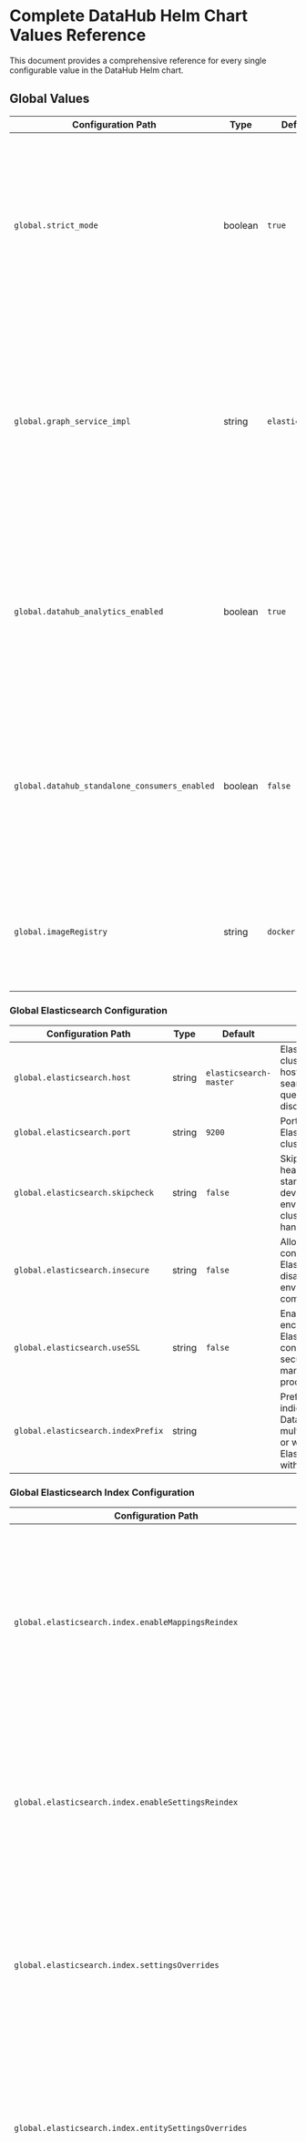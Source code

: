 # Complete DataHub Helm Chart Values Reference

This document provides a comprehensive reference for every single configurable value in the DataHub Helm chart.

## Global Values

<table>
<thead>
<tr>
<th>Configuration Path</th>
<th>Type</th>
<th>Default</th>
<th>Description</th>
</tr>
</thead>
<tbody>
<tr>
<td><code>global.strict_mode</code></td>
<td>boolean</td>
<td><code>true</code></td>
<td>Enable strict validation mode for Helm chart configurations. Validates that all required features and dependencies are properly configured. Recommended to keep enabled for production deployments.</td>
</tr>
<tr>
<td><code>global.graph_service_impl</code></td>
<td>string</td>
<td><code>elasticsearch</code></td>
<td>Graph service implementation backend. Choose between <code>elasticsearch</code> (recommended for simplified deployments) or <code>neo4j</code> (for advanced graph queries). Controls how DataHub stores and queries relationship data.</td>
</tr>
<tr>
<td><code>global.datahub_analytics_enabled</code></td>
<td>boolean</td>
<td><code>true</code></td>
<td>Enable DataHub usage analytics collection. Tracks platform usage patterns, feature adoption, and performance metrics to improve the DataHub experience.</td>
</tr>
<tr>
<td><code>global.datahub_standalone_consumers_enabled</code></td>
<td>boolean</td>
<td><code>false</code></td>
<td>Enable standalone Kafka consumers for metadata processing. When enabled, consumers run as separate services rather than embedded within other DataHub components.</td>
</tr>
<tr>
<td><code>global.imageRegistry</code></td>
<td>string</td>
<td><code>docker.io</code></td>
<td>Default Docker registry for DataHub container images. Can be overridden for air-gapped environments or private registries.</td>
</tr>
</tbody>
</table>

### Global Elasticsearch Configuration

<table>
<thead>
<tr>
<th>Configuration Path</th>
<th>Type</th>
<th>Default</th>
<th>Description</th>
</tr>
</thead>
<tbody>
<tr>
<td><code>global.elasticsearch.host</code></td>
<td>string</td>
<td><code>elasticsearch-master</code></td>
<td>Elasticsearch/OpenSearch cluster endpoint hostname. Used for search indexing, graph queries, and metadata discovery.</td>
</tr>
<tr>
<td><code>global.elasticsearch.port</code></td>
<td>string</td>
<td><code>9200</code></td>
<td>Port number for Elasticsearch/OpenSearch cluster connection.</td>
</tr>
<tr>
<td><code>global.elasticsearch.skipcheck</code></td>
<td>string</td>
<td><code>false</code></td>
<td>Skip Elasticsearch cluster health checks during startup. Useful for development environments or when cluster health checks are handled externally.</td>
</tr>
<tr>
<td><code>global.elasticsearch.insecure</code></td>
<td>string</td>
<td><code>false</code></td>
<td>Allow insecure (non-SSL) connections to Elasticsearch. Should be disabled in production environments for security compliance.</td>
</tr>
<tr>
<td><code>global.elasticsearch.useSSL</code></td>
<td>string</td>
<td><code>false</code></td>
<td>Enable SSL/TLS encryption for Elasticsearch connections. Required for secure connections to managed services and production deployments.</td>
</tr>
<tr>
<td><code>global.elasticsearch.indexPrefix</code></td>
<td>string</td>
<td><code></code></td>
<td>Prefix for all Elasticsearch indices created by DataHub. Useful for multi-tenant deployments or when sharing Elasticsearch clusters with other applications.</td>
</tr>
</tbody>
</table>

### Global Elasticsearch Index Configuration

<table>
<thead>
<tr>
<th>Configuration Path</th>
<th>Type</th>
<th>Default</th>
<th>Description</th>
</tr>
</thead>
<tbody>
<tr>
<td><code>global.elasticsearch.index.enableMappingsReindex</code></td>
<td>boolean</td>
<td><code>true</code></td>
<td>Enable automatic reindexing when Elasticsearch field mappings change. Ensures search functionality remains consistent when metadata schema evolves.</td>
</tr>
<tr>
<td><code>global.elasticsearch.index.enableSettingsReindex</code></td>
<td>boolean</td>
<td><code>true</code></td>
<td>Enable automatic reindexing when Elasticsearch index settings are updated. Maintains optimal search performance when index configurations are modified.</td>
</tr>
<tr>
<td><code>global.elasticsearch.index.settingsOverrides</code></td>
<td>string/object</td>
<td><code></code></td>
<td>Custom Elasticsearch index settings to override defaults. Allows fine-tuning of index configurations for specific performance or functionality requirements.</td>
</tr>
<tr>
<td><code>global.elasticsearch.index.entitySettingsOverrides</code></td>
<td>string/object</td>
<td><code></code></td>
<td>Entity-specific Elasticsearch index settings. Enables different index configurations for different types of metadata entities (datasets, users, etc.).</td>
</tr>
<tr>
<td><code>global.elasticsearch.index.refreshIntervalSeconds</code></td>
<td>integer</td>
<td><code>1</code></td>
<td>Time interval (in seconds) between Elasticsearch index refreshes. Controls how quickly new metadata becomes searchable after ingestion. Lower values improve real-time search but increase cluster load.</td>
</tr>
<tr>
<td><code>global.elasticsearch.index.upgrade.cloneIndices</code></td>
<td>boolean</td>
<td><code>true</code></td>
<td>Clone existing indices during DataHub upgrades. Preserves existing metadata and search functionality during version upgrades and schema migrations.</td>
</tr>
<tr>
<td><code>global.elasticsearch.index.upgrade.allowDocCountMismatch</code></td>
<td>boolean</td>
<td><code>false</code></td>
<td>Allow document count differences during index upgrades. Useful for development environments but may indicate data loss in production.</td>
</tr>
<tr>
<td><code>global.elasticsearch.index.upgrade.reindexOptimizationEnabled</code></td>
<td>boolean</td>
<td><code>true</code></td>
<td>Enable optimized reindexing during upgrades. Improves upgrade performance by using efficient bulk operations and parallel processing.</td>
</tr>
</tbody>
</table>

### Global Elasticsearch Search Configuration

<table>
<thead>
<tr>
<th>Configuration Path</th>
<th>Type</th>
<th>Default</th>
<th>Description</th>
</tr>
</thead>
<tbody>
<tr>
<td><code>global.elasticsearch.search.maxTermBucketSize</code></td>
<td>integer</td>
<td><code>20</code></td>
<td>Maximum number of terms returned in search aggregations. Controls the breadth of search suggestions and autocomplete results.</td>
</tr>
<tr>
<td><code>global.elasticsearch.search.exactMatch.exclusive</code></td>
<td>boolean</td>
<td><code>false</code></td>
<td>Enable exclusive exact matching in search queries. When enabled, only exact matches are returned, excluding partial or fuzzy matches.</td>
</tr>
<tr>
<td><code>global.elasticsearch.search.exactMatch.withPrefix</code></td>
<td>boolean</td>
<td><code>true</code></td>
<td>Include prefix matching in exact search results. Allows finding entities that start with the search term while maintaining exact match relevance.</td>
</tr>
<tr>
<td><code>global.elasticsearch.search.exactMatch.exactFactor</code></td>
<td>float</td>
<td><code>2.0</code></td>
<td>Boost factor for exact matches in search relevance scoring. Higher values prioritize exact matches over partial or fuzzy matches.</td>
</tr>
<tr>
<td><code>global.elasticsearch.search.exactMatch.prefixFactor</code></td>
<td>float</td>
<td><code>1.6</code></td>
<td>Boost factor for prefix matches in search relevance scoring. Controls how much prefix matches are prioritized in search results.</td>
</tr>
<tr>
<td><code>global.elasticsearch.search.exactMatch.caseSensitivityFactor</code></td>
<td>float</td>
<td><code>0.7</code></td>
<td>Penalty factor for case-insensitive matches. Reduces relevance score for matches that don't preserve the original case.</td>
</tr>
<tr>
<td><code>global.elasticsearch.search.exactMatch.enableStructured</code></td>
<td>boolean</td>
<td><code>true</code></td>
<td>Enable structured exact matching for complex queries. Supports field-specific searches and advanced query syntax.</td>
</tr>
<tr>
<td><code>global.elasticsearch.search.graph.timeoutSeconds</code></td>
<td>integer</td>
<td><code>50</code></td>
<td>Timeout (in seconds) for graph-based search queries. Controls how long DataHub waits for complex relationship queries before timing out.</td>
</tr>
<tr>
<td><code>global.elasticsearch.search.graph.batchSize</code></td>
<td>integer</td>
<td><code>1000</code></td>
<td>Number of entities processed per batch in graph search operations. Balances memory usage with search performance for large datasets.</td>
</tr>
<tr>
<td><code>global.elasticsearch.search.graph.maxResult</code></td>
<td>integer</td>
<td><code>10000</code></td>
<td>Maximum number of results returned by graph search queries. Prevents memory issues with very large result sets.</td>
</tr>
<tr>
<td><code>global.elasticsearch.search.custom</code></td>
<td>object</td>
<td><code>{}</code></td>
<td>Custom search configurations. Allows fine-tuning of search behavior for specific use cases or data types.</td>
</tr>
</tbody>
</table>

### Global Kafka Configuration

<table>
<thead>
<tr>
<th>Configuration Path</th>
<th>Type</th>
<th>Default</th>
<th>Description</th>
</tr>
</thead>
<tbody>
<tr>
<td><code>global.kafka.bootstrap.server</code></td>
<td>string</td>
<td><code>prerequisites-kafka:9092</code></td>
<td>Kafka broker address. Used for metadata change event streaming, real-time notifications, and inter-service communication in DataHub's event-driven architecture.</td>
</tr>
<tr>
<td><code>global.kafka.zookeeper.server</code></td>
<td>string</td>
<td><code>prerequisites-zookeeper:2181</code></td>
<td>Zookeeper server address for Kafka cluster coordination.</td>
</tr>
<tr>
<td><code>global.kafka.topics.metadata_change_event_name</code></td>
<td>string</td>
<td><code>MetadataChangeEvent_v4</code></td>
<td>Kafka topic name for metadata change events.</td>
</tr>
<tr>
<td><code>global.kafka.topics.failed_metadata_change_event_name</code></td>
<td>string</td>
<td><code>FailedMetadataChangeEvent_v4</code></td>
<td>Kafka topic name for failed metadata change events.</td>
</tr>
<tr>
<td><code>global.kafka.topics.metadata_audit_event_name</code></td>
<td>string</td>
<td><code>MetadataAuditEvent_v4</code></td>
<td>Kafka topic name for metadata audit events.</td>
</tr>
<tr>
<td><code>global.kafka.topics.datahub_usage_event_name</code></td>
<td>string</td>
<td><code>DataHubUsageEvent_v1</code></td>
<td>Kafka topic name for usage events.</td>
</tr>
<tr>
<td><code>global.kafka.topics.metadata_change_proposal_topic_name</code></td>
<td>string</td>
<td><code>MetadataChangeProposal_v1</code></td>
<td>Kafka topic name for metadata change proposals.</td>
</tr>
<tr>
<td><code>global.kafka.topics.failed_metadata_change_proposal_topic_name</code></td>
<td>string</td>
<td><code>FailedMetadataChangeProposal_v1</code></td>
<td>Kafka topic name for failed metadata change proposals.</td>
</tr>
<tr>
<td><code>global.kafka.topics.metadata_change_log_versioned_topic_name</code></td>
<td>string</td>
<td><code>MetadataChangeLog_Versioned_v1</code></td>
<td>Kafka topic name for versioned metadata change logs.</td>
</tr>
<tr>
<td><code>global.kafka.topics.metadata_change_log_timeseries_topic_name</code></td>
<td>string</td>
<td><code>MetadataChangeLog_Timeseries_v1</code></td>
<td>Kafka topic name for timeseries metadata change logs.</td>
</tr>
<tr>
<td><code>global.kafka.topics.platform_event_topic_name</code></td>
<td>string</td>
<td><code>PlatformEvent_v1</code></td>
<td>Kafka topic name for platform events.</td>
</tr>
<tr>
<td><code>global.kafka.topics.datahub_upgrade_history_topic_name</code></td>
<td>string</td>
<td><code>DataHubUpgradeHistory_v1</code></td>
<td>Kafka topic name for upgrade history events.</td>
</tr>
<tr>
<td><code>global.kafka.consumer_groups.datahub_upgrade_history_kafka_consumer_group_id</code></td>
<td>object</td>
<td><code>{}</code></td>
<td>Consumer group configuration for upgrade history events.</td>
</tr>
<tr>
<td><code>global.kafka.consumer_groups.datahub_actions_doc_propagation_consumer_group_id</code></td>
<td>string</td>
<td><code>datahub_doc_propagation_action</code></td>
<td>Consumer group ID for document propagation actions.</td>
</tr>
<tr>
<td><code>global.kafka.consumer_groups.datahub_actions_ingestion_executor_consumer_group_id</code></td>
<td>string</td>
<td><code>ingestion_executor</code></td>
<td>Consumer group ID for ingestion executor actions.</td>
</tr>
<tr>
<td><code>global.kafka.consumer_groups.datahub_actions_slack_consumer_group_id</code></td>
<td>string</td>
<td><code>datahub_slack_action</code></td>
<td>Consumer group ID for Slack actions.</td>
</tr>
<tr>
<td><code>global.kafka.consumer_groups.datahub_actions_teams_consumer_group_id</code></td>
<td>string</td>
<td><code>datahub_teams_action</code></td>
<td>Consumer group ID for Teams actions.</td>
</tr>
<tr>
<td><code>global.kafka.consumer_groups.datahub_usage_event_kafka_consumer_group_id</code></td>
<td>string</td>
<td><code>datahub-usage-event-consumer-job-client</code></td>
<td>Consumer group ID for usage events.</td>
</tr>
<tr>
<td><code>global.kafka.consumer_groups.metadata_change_log_kafka_consumer_group_id</code></td>
<td>string</td>
<td><code>generic-mae-consumer-job-client</code></td>
<td>Consumer group ID for metadata change logs.</td>
</tr>
<tr>
<td><code>global.kafka.consumer_groups.platform_event_kafka_consumer_group_id</code></td>
<td>string</td>
<td><code>generic-platform-event-job-client</code></td>
<td>Consumer group ID for platform events.</td>
</tr>
<tr>
<td><code>global.kafka.consumer_groups.metadata_change_event_kafka_consumer_group_id</code></td>
<td>string</td>
<td><code>mce-consumer-job-client</code></td>
<td>Consumer group ID for metadata change events.</td>
</tr>
<tr>
<td><code>global.kafka.consumer_groups.metadata_change_proposal_kafka_consumer_group_id</code></td>
<td>string</td>
<td><code>generic-mce-consumer-job-client</code></td>
<td>Consumer group ID for metadata change proposals.</td>
</tr>
<tr>
<td><code>global.kafka.maxMessageBytes</code></td>
<td>string</td>
<td><code>5242880</code></td>
<td>Maximum message size (5MB) for Kafka topics. Controls the size limit for metadata change events.</td>
</tr>
<tr>
<td><code>global.kafka.producer.compressionType</code></td>
<td>string</td>
<td><code>none</code></td>
<td>Compression algorithm for Kafka producers. Reduces network bandwidth and storage requirements for metadata events.</td>
</tr>
<tr>
<td><code>global.kafka.producer.maxRequestSize</code></td>
<td>string</td>
<td><code>5242880</code></td>
<td>Maximum request size (5MB) for Kafka producers. Controls the size limit for bulk metadata operations.</td>
</tr>
<tr>
<td><code>global.kafka.consumer.maxPartitionFetchBytes</code></td>
<td>string</td>
<td><code>5242880</code></td>
<td>Maximum bytes fetched per partition for Kafka consumers. Controls memory usage and processing efficiency.</td>
</tr>
<tr>
<td><code>global.kafka.consumer.stopContainerOnDeserializationError</code></td>
<td>boolean</td>
<td><code>true</code></td>
<td>Stop container when Kafka message deserialization fails. Prevents data corruption from malformed messages.</td>
</tr>
<tr>
<td><code>global.kafka.schemaregistry.type</code></td>
<td>string</td>
<td><code>INTERNAL</code></td>
<td>Type of schema registry (INTERNAL, KAFKA, AWS_GLUE). Controls how DataHub manages schema versions and compatibility for metadata events.</td>
</tr>
<tr>
<td><code>global.kafka.schemaregistry.url</code></td>
<td>string</td>
<td><code></code></td>
<td>URL for external Kafka Schema Registry. Required when using KAFKA schema registry type.</td>
</tr>
</tbody>
</table>

### Global Kafka Metadata Change Log Configuration

<table>
<thead>
<tr>
<th>Configuration Path</th>
<th>Type</th>
<th>Default</th>
<th>Description</th>
</tr>
</thead>
<tbody>
<tr>
<td><code>global.kafka.metadataChangeLog.hooks.siblings.enabled</code></td>
<td>boolean</td>
<td><code>true</code></td>
<td>Enable siblings hook for metadata change log processing.</td>
</tr>
<tr>
<td><code>global.kafka.metadataChangeLog.hooks.siblings.consumerGroupSuffix</code></td>
<td>string</td>
<td><code></code></td>
<td>Suffix for siblings hook consumer group.</td>
</tr>
<tr>
<td><code>global.kafka.metadataChangeLog.hooks.updateIndices.enabled</code></td>
<td>boolean</td>
<td><code>true</code></td>
<td>Enable update indices hook for metadata change log processing.</td>
</tr>
<tr>
<td><code>global.kafka.metadataChangeLog.hooks.updateIndices.consumerGroupSuffix</code></td>
<td>string</td>
<td><code></code></td>
<td>Suffix for update indices hook consumer group.</td>
</tr>
<tr>
<td><code>global.kafka.metadataChangeLog.hooks.ingestionScheduler.enabled</code></td>
<td>boolean</td>
<td><code>true</code></td>
<td>Enable ingestion scheduler hook for metadata change log processing.</td>
</tr>
<tr>
<td><code>global.kafka.metadataChangeLog.hooks.ingestionScheduler.consumerGroupSuffix</code></td>
<td>string</td>
<td><code></code></td>
<td>Suffix for ingestion scheduler hook consumer group.</td>
</tr>
<tr>
<td><code>global.kafka.metadataChangeLog.hooks.incidents.enabled</code></td>
<td>boolean</td>
<td><code>true</code></td>
<td>Enable incidents hook for metadata change log processing.</td>
</tr>
<tr>
<td><code>global.kafka.metadataChangeLog.hooks.incidents.consumerGroupSuffix</code></td>
<td>string</td>
<td><code></code></td>
<td>Suffix for incidents hook consumer group.</td>
</tr>
<tr>
<td><code>global.kafka.metadataChangeLog.hooks.entityChangeEvents.enabled</code></td>
<td>boolean</td>
<td><code>true</code></td>
<td>Enable entity change events hook for metadata change log processing.</td>
</tr>
<tr>
<td><code>global.kafka.metadataChangeLog.hooks.entityChangeEvents.consumerGroupSuffix</code></td>
<td>string</td>
<td><code></code></td>
<td>Suffix for entity change events hook consumer group.</td>
</tr>
<tr>
<td><code>global.kafka.metadataChangeLog.hooks.forms.enabled</code></td>
<td>boolean</td>
<td><code>true</code></td>
<td>Enable forms hook for metadata change log processing.</td>
</tr>
<tr>
<td><code>global.kafka.metadataChangeLog.hooks.forms.consumerGroupSuffix</code></td>
<td>string</td>
<td><code></code></td>
<td>Suffix for forms hook consumer group.</td>
</tr>
</tbody>
</table>

### Global Neo4j Configuration

<table>
<thead>
<tr>
<th>Configuration Path</th>
<th>Type</th>
<th>Default</th>
<th>Description</th>
</tr>
</thead>
<tbody>
<tr>
<td><code>global.neo4j.host</code></td>
<td>string</td>
<td><code>prerequisites-neo4j:7474</code></td>
<td>Neo4j host and port for graph database connections.</td>
</tr>
<tr>
<td><code>global.neo4j.uri</code></td>
<td>string</td>
<td><code>bolt://prerequisites-neo4j</code></td>
<td>Neo4j bolt URI for graph database connections.</td>
</tr>
<tr>
<td><code>global.neo4j.username</code></td>
<td>string</td>
<td><code>neo4j</code></td>
<td>Neo4j username for authentication.</td>
</tr>
<tr>
<td><code>global.neo4j.password.secretRef</code></td>
<td>string</td>
<td><code>neo4j-secrets</code></td>
<td>Kubernetes secret reference containing Neo4j password.</td>
</tr>
<tr>
<td><code>global.neo4j.password.secretKey</code></td>
<td>string</td>
<td><code>neo4j-password</code></td>
<td>Secret key for Neo4j password in the referenced secret.</td>
</tr>
<tr>
<td><code>global.neo4j.password.value</code></td>
<td>string</td>
<td><code></code></td>
<td>Direct Neo4j password value (alternative to secret reference).</td>
</tr>
</tbody>
</table>

### Global SQL Configuration

<table>
<thead>
<tr>
<th>Configuration Path</th>
<th>Type</th>
<th>Default</th>
<th>Description</th>
</tr>
</thead>
<tbody>
<tr>
<td><code>global.sql.datasource.host</code></td>
<td>string</td>
<td><code>prerequisites-mysql:3306</code></td>
<td>SQL database host and port for metadata storage.</td>
</tr>
<tr>
<td><code>global.sql.datasource.hostForMysqlClient</code></td>
<td>string</td>
<td><code>prerequisites-mysql</code></td>
<td>MySQL client host for database connections.</td>
</tr>
<tr>
<td><code>global.sql.datasource.port</code></td>
<td>string</td>
<td><code>3306</code></td>
<td>SQL database port for connections.</td>
</tr>
<tr>
<td><code>global.sql.datasource.url</code></td>
<td>string</td>
<td><code>jdbc:mysql://prerequisites-mysql:3306/datahub?verifyServerCertificate=false&useSSL=true&useUnicode=yes&characterEncoding=UTF-8&enabledTLSProtocols=TLSv1.2</code></td>
<td>JDBC connection URL for SQL database.</td>
</tr>
<tr>
<td><code>global.sql.datasource.driver</code></td>
<td>string</td>
<td><code>com.mysql.cj.jdbc.Driver</code></td>
<td>JDBC driver class for SQL database.</td>
</tr>
<tr>
<td><code>global.sql.datasource.username</code></td>
<td>string</td>
<td><code>root</code></td>
<td>SQL database username for authentication.</td>
</tr>
<tr>
<td><code>global.sql.datasource.password.secretRef</code></td>
<td>string</td>
<td><code>mysql-secrets</code></td>
<td>Kubernetes secret reference containing SQL database password.</td>
</tr>
<tr>
<td><code>global.sql.datasource.password.secretKey</code></td>
<td>string</td>
<td><code>mysql-root-password</code></td>
<td>Secret key for SQL database password in the referenced secret.</td>
</tr>
<tr>
<td><code>global.sql.datasource.password.value</code></td>
<td>string</td>
<td><code></code></td>
<td>Direct SQL database password value (alternative to secret reference).</td>
</tr>
</tbody>
</table>

### Global DataHub Configuration

<table>
<thead>
<tr>
<th>Configuration Path</th>
<th>Type</th>
<th>Default</th>
<th>Description</th>
</tr>
</thead>
<tbody>
<tr>
<td><code>global.datahub.version</code></td>
<td>string</td>
<td><code>v1.2.0</code></td>
<td>DataHub version for container images and compatibility.</td>
</tr>
<tr>
<td><code>global.datahub.gms.protocol</code></td>
<td>string</td>
<td><code>http</code></td>
<td>Protocol for GMS service communication.</td>
</tr>
<tr>
<td><code>global.datahub.gms.port</code></td>
<td>string</td>
<td><code>8080</code></td>
<td>Port for GMS service communication.</td>
</tr>
<tr>
<td><code>global.datahub.gms.nodePort</code></td>
<td>string</td>
<td><code>30001</code></td>
<td>Node port for GMS service when using NodePort service type.</td>
</tr>
<tr>
<td><code>global.datahub.timezone</code></td>
<td>string</td>
<td><code>UTC</code></td>
<td>Timezone for scheduled tasks and cron jobs.</td>
</tr>
<tr>
<td><code>global.datahub.frontend.validateSignUpEmail</code></td>
<td>boolean</td>
<td><code>true</code></td>
<td>Enable email validation for user sign-up process.</td>
</tr>
<tr>
<td><code>global.datahub.monitoring.enablePrometheus</code></td>
<td>boolean</td>
<td><code>true</code></td>
<td>Enable Prometheus metrics collection for monitoring.</td>
</tr>
<tr>
<td><code>global.datahub.monitoring.portName</code></td>
<td>string</td>
<td><code>jmx</code></td>
<td>Custom name for the monitoring port.</td>
</tr>
<tr>
<td><code>global.datahub.mae_consumer.port</code></td>
<td>string</td>
<td><code>9091</code></td>
<td>Port for MAE consumer service.</td>
</tr>
<tr>
<td><code>global.datahub.mae_consumer.nodePort</code></td>
<td>string</td>
<td><code>30002</code></td>
<td>Node port for MAE consumer service when using NodePort service type.</td>
</tr>
<tr>
<td><code>global.datahub.appVersion</code></td>
<td>string</td>
<td><code>1.2.0.1</code></td>
<td>Application version identifier.</td>
</tr>
<tr>
<td><code>global.datahub.systemUpdate.enabled</code></td>
<td>boolean</td>
<td><code>true</code></td>
<td>Enable system update processes including Elasticsearch index management.</td>
</tr>
<tr>
<td><code>global.datahub.encryptionKey.secretRef</code></td>
<td>string</td>
<td><code>datahub-encryption-secrets</code></td>
<td>Kubernetes secret reference containing encryption key.</td>
</tr>
<tr>
<td><code>global.datahub.encryptionKey.secretKey</code></td>
<td>string</td>
<td><code>encryption_key_secret</code></td>
<td>Secret key for encryption key in the referenced secret.</td>
</tr>
<tr>
<td><code>global.datahub.encryptionKey.provisionSecret.enabled</code></td>
<td>boolean</td>
<td><code>true</code></td>
<td>Enable automatic provisioning of encryption key secret.</td>
</tr>
<tr>
<td><code>global.datahub.encryptionKey.provisionSecret.autoGenerate</code></td>
<td>boolean</td>
<td><code>true</code></td>
<td>Automatically generate encryption key if not provided.</td>
</tr>
<tr>
<td><code>global.datahub.encryptionKey.provisionSecret.annotations</code></td>
<td>object</td>
<td><code>{}</code></td>
<td>Annotations for the provisioned encryption key secret.</td>
</tr>
<tr>
<td><code>global.datahub.managed_ingestion.enabled</code></td>
<td>boolean</td>
<td><code>true</code></td>
<td>Enable managed ingestion capabilities.</td>
</tr>
<tr>
<td><code>global.datahub.managed_ingestion.defaultCliVersion</code></td>
<td>string</td>
<td><code>1.2.0.1</code></td>
<td>Default CLI version for managed ingestion.</td>
</tr>
<tr>
<td><code>global.datahub.metadata_service_authentication.enabled</code></td>
<td>boolean</td>
<td><code>true</code></td>
<td>Enable metadata service authentication.</td>
</tr>
<tr>
<td><code>global.datahub.metadata_service_authentication.systemClientId</code></td>
<td>string</td>
<td><code>__datahub_system</code></td>
<td>System client ID for metadata service authentication.</td>
</tr>
<tr>
<td><code>global.datahub.metadata_service_authentication.systemClientSecret.secretRef</code></td>
<td>string</td>
<td><code>datahub-auth-secrets</code></td>
<td>Secret reference for system client secret.</td>
</tr>
<tr>
<td><code>global.datahub.metadata_service_authentication.systemClientSecret.secretKey</code></td>
<td>string</td>
<td><code>system_client_secret</code></td>
<td>Secret key for system client secret.</td>
</tr>
<tr>
<td><code>global.datahub.metadata_service_authentication.tokenService.signingKey.secretRef</code></td>
<td>string</td>
<td><code>datahub-auth-secrets</code></td>
<td>Secret reference for token service signing key.</td>
</tr>
<tr>
<td><code>global.datahub.metadata_service_authentication.tokenService.signingKey.secretKey</code></td>
<td>string</td>
<td><code>token_service_signing_key</code></td>
<td>Secret key for token service signing key.</td>
</tr>
<tr>
<td><code>global.datahub.metadata_service_authentication.tokenService.salt.secretRef</code></td>
<td>string</td>
<td><code>datahub-auth-secrets</code></td>
<td>Secret reference for token service salt.</td>
</tr>
<tr>
<td><code>global.datahub.metadata_service_authentication.tokenService.salt.secretKey</code></td>
<td>string</td>
<td><code>token_service_salt</code></td>
<td>Secret key for token service salt.</td>
</tr>
<tr>
<td><code>global.datahub.metadata_service_authentication.provisionSecrets.enabled</code></td>
<td>boolean</td>
<td><code>true</code></td>
<td>Enable automatic provisioning of authentication secrets.</td>
</tr>
<tr>
<td><code>global.datahub.metadata_service_authentication.provisionSecrets.autoGenerate</code></td>
<td>boolean</td>
<td><code>true</code></td>
<td>Automatically generate authentication secrets if not provided.</td>
</tr>
<tr>
<td><code>global.datahub.metadata_service_authentication.provisionSecrets.annotations</code></td>
<td>object</td>
<td><code>{}</code></td>
<td>Annotations for the provisioned authentication secrets.</td>
</tr>
<tr>
<td><code>global.datahub.alwaysEmitChangeLog</code></td>
<td>boolean</td>
<td><code>false</code></td>
<td>Always emit metadata change log events even when no changes are detected. Used for Time Based Lineage.</td>
</tr>
<tr>
<td><code>global.datahub.enableGraphDiffMode</code></td>
<td>boolean</td>
<td><code>true</code></td>
<td>Enable diff mode for graph writes, producing incremental relationship changes instead of wholesale deletions.</td>
</tr>
<tr>
<td><code>global.datahub.strictUrnValidation</code></td>
<td>boolean</td>
<td><code>false</code></td>
<td>Enable stricter URN validation logic for metadata entities.</td>
</tr>
<tr>
<td><code>global.datahub.search_and_browse.show_search_v2</code></td>
<td>boolean</td>
<td><code>true</code></td>
<td>Show the new search filters experience as of v0.10.5.</td>
</tr>
<tr>
<td><code>global.datahub.search_and_browse.show_browse_v2</code></td>
<td>boolean</td>
<td><code>true</code></td>
<td>Show the new browse experience as of v0.10.5.</td>
</tr>
<tr>
<td><code>global.datahub.search_and_browse.backfill_browse_v2</code></td>
<td>boolean</td>
<td><code>true</code></td>
<td>Run the backfill upgrade job that generates default browse paths for relevant entities.</td>
</tr>
<tr>
<td><code>global.datahub.metadataChangeProposal.consumer.batch.enabled</code></td>
<td>boolean</td>
<td><code>false</code></td>
<td>Enable batch processing for metadata change proposal consumers.</td>
</tr>
<tr>
<td><code>global.datahub.mcp.throttle.mceConsumer.enabled</code></td>
<td>boolean</td>
<td><code>false</code></td>
<td>Enable throttling for MCE consumer processing.</td>
</tr>
<tr>
<td><code>global.datahub.mcp.throttle.apiRequests.enabled</code></td>
<td>boolean</td>
<td><code>false</code></td>
<td>Enable throttling for API requests.</td>
</tr>
<tr>
<td><code>global.datahub.mcp.throttle.versioned.enabled</code></td>
<td>boolean</td>
<td><code>true</code></td>
<td>Enable throttling for versioned metadata change log processing.</td>
</tr>
<tr>
<td><code>global.datahub.mcp.throttle.timeseries.enabled</code></td>
<td>boolean</td>
<td><code>false</code></td>
<td>Enable throttling for timeseries metadata change log processing.</td>
</tr>
<tr>
<td><code>global.datahub.entityVersioning.enabled</code></td>
<td>boolean</td>
<td><code>false</code></td>
<td>Enable entity versioning capabilities.</td>
</tr>
<tr>
<td><code>global.datahub.preProcessHooksUIEnabled</code></td>
<td>boolean</td>
<td><code>true</code></td>
<td>Enable fast path for processing UI-sourced events with synchronous index updates.</td>
</tr>
<tr>
<td><code>global.datahub.reProcessUIEventHooks</code></td>
<td>boolean</td>
<td><code>false</code></td>
<td>Reprocess UI events at MAE Consumer. Not required when preprocess is enabled.</td>
</tr>
</tbody>
</table>

## datahub-gms Subchart Values

<table>
<thead>
<tr>
<th>Configuration Path</th>
<th>Type</th>
<th>Default</th>
<th>Description</th>
</tr>
</thead>
<tbody>
<tr>
<td><code>datahub-gms.enabled</code></td>
<td>boolean</td>
<td><code>true</code></td>
<td>Enable GMS (General Metadata Service) deployment.</td>
</tr>
<tr>
<td><code>datahub-gms.image.repository</code></td>
<td>string</td>
<td><code>acryldata/datahub-gms</code></td>
<td>Docker image repository for GMS service.</td>
</tr>
<tr>
<td><code>datahub-gms.image.tag</code></td>
<td>string</td>
<td><code></code></td>
<td>Docker image tag for GMS service. Defaults to global.datahub.version if not specified.</td>
</tr>
<tr>
<td><code>datahub-gms.resources.limits.memory</code></td>
<td>string</td>
<td><code>2Gi</code></td>
<td>Memory limit for GMS pods.</td>
</tr>
<tr>
<td><code>datahub-gms.resources.requests.cpu</code></td>
<td>string</td>
<td><code>100m</code></td>
<td>CPU request for GMS pods.</td>
</tr>
<tr>
<td><code>datahub-gms.resources.requests.memory</code></td>
<td>string</td>
<td><code>1Gi</code></td>
<td>Memory request for GMS pods.</td>
</tr>
<tr>
<td><code>datahub-gms.livenessProbe.initialDelaySeconds</code></td>
<td>integer</td>
<td><code>60</code></td>
<td>Initial delay before starting liveness probe checks.</td>
</tr>
<tr>
<td><code>datahub-gms.livenessProbe.periodSeconds</code></td>
<td>integer</td>
<td><code>30</code></td>
<td>How often to perform liveness probe checks.</td>
</tr>
<tr>
<td><code>datahub-gms.livenessProbe.failureThreshold</code></td>
<td>integer</td>
<td><code>8</code></td>
<td>Number of consecutive failures before restarting the pod.</td>
</tr>
<tr>
<td><code>datahub-gms.readinessProbe.initialDelaySeconds</code></td>
<td>integer</td>
<td><code>120</code></td>
<td>Initial delay before starting readiness probe checks.</td>
</tr>
<tr>
<td><code>datahub-gms.readinessProbe.periodSeconds</code></td>
<td>integer</td>
<td><code>30</code></td>
<td>How often to perform readiness probe checks.</td>
</tr>
<tr>
<td><code>datahub-gms.readinessProbe.failureThreshold</code></td>
<td>integer</td>
<td><code>8</code></td>
<td>Number of consecutive failures before marking pod as not ready.</td>
</tr>
<tr>
<td><code>datahub-gms.theme_v2.enabled</code></td>
<td>boolean</td>
<td><code>true</code></td>
<td>Enable theme V2 for GMS service.</td>
</tr>
<tr>
<td><code>datahub-gms.theme_v2.default</code></td>
<td>boolean</td>
<td><code>true</code></td>
<td>Set theme V2 as default for GMS service.</td>
</tr>
<tr>
<td><code>datahub-gms.theme_v2.toggeable</code></td>
<td>boolean</td>
<td><code>true</code></td>
<td>Allow toggling between theme versions.</td>
</tr>
<tr>
<td><code>datahub-gms.service.type</code></td>
<td>string</td>
<td><code>LoadBalancer</code></td>
<td>Service type for GMS (LoadBalancer, ClusterIP, or NodePort).</td>
</tr>
<tr>
<td><code>datahub-gms.sql.datasource.username</code></td>
<td>string</td>
<td><code>gms-login</code></td>
<td>GMS-specific SQL login username.</td>
</tr>
<tr>
<td><code>datahub-gms.sql.datasource.password.secretRef</code></td>
<td>string</td>
<td><code>gms-secret</code></td>
<td>Secret reference for GMS-specific SQL password.</td>
</tr>
<tr>
<td><code>datahub-gms.sql.datasource.password.secretKey</code></td>
<td>string</td>
<td><code>gms-password</code></td>
<td>Secret key for GMS-specific SQL password.</td>
</tr>
</tbody>
</table>

## datahub-frontend Subchart Values

<table>
<thead>
<tr>
<th>Configuration Path</th>
<th>Type</th>
<th>Default</th>
<th>Description</th>
</tr>
</thead>
<tbody>
<tr>
<td><code>datahub-frontend.enabled</code></td>
<td>boolean</td>
<td><code>true</code></td>
<td>Enable frontend deployment.</td>
</tr>
<tr>
<td><code>datahub-frontend.replicaCount</code></td>
<td>integer</td>
<td><code>1</code></td>
<td>Number of frontend replicas to deploy.</td>
</tr>
<tr>
<td><code>datahub-frontend.hpa.enabled</code></td>
<td>boolean</td>
<td><code>false</code></td>
<td>Enable Horizontal Pod Autoscaler for automatic scaling.</td>
</tr>
<tr>
<td><code>datahub-frontend.hpa.minReplicas</code></td>
<td>integer</td>
<td><code>2</code></td>
<td>Minimum number of replicas when HPA is enabled.</td>
</tr>
<tr>
<td><code>datahub-frontend.hpa.maxReplicas</code></td>
<td>integer</td>
<td><code>3</code></td>
<td>Maximum number of replicas when HPA is enabled.</td>
</tr>
<tr>
<td><code>datahub-frontend.hpa.targetCPUUtilizationPercentage</code></td>
<td>integer</td>
<td><code>70</code></td>
<td>Target CPU utilization percentage for HPA scaling.</td>
</tr>
<tr>
<td><code>datahub-frontend.hpa.targetMemoryUtilizationPercentage</code></td>
<td>integer</td>
<td><code>70</code></td>
<td>Target memory utilization percentage for HPA scaling.</td>
</tr>
<tr>
<td><code>datahub-frontend.image.repository</code></td>
<td>string</td>
<td><code>acryldata/datahub-frontend-react</code></td>
<td>Docker image repository for frontend service.</td>
</tr>
<tr>
<td><code>datahub-frontend.image.tag</code></td>
<td>string</td>
<td><code></code></td>
<td>Docker image tag for frontend service. Defaults to global.datahub.version if not specified.</td>
</tr>
<tr>
<td><code>datahub-frontend.resources.limits.memory</code></td>
<td>string</td>
<td><code>1400Mi</code></td>
<td>Memory limit for frontend pods.</td>
</tr>
<tr>
<td><code>datahub-frontend.resources.requests.cpu</code></td>
<td>string</td>
<td><code>100m</code></td>
<td>CPU request for frontend pods.</td>
</tr>
<tr>
<td><code>datahub-frontend.resources.requests.memory</code></td>
<td>string</td>
<td><code>512Mi</code></td>
<td>Memory request for frontend pods.</td>
</tr>
<tr>
<td><code>datahub-frontend.ingress.enabled</code></td>
<td>boolean</td>
<td><code>false</code></td>
<td>Enable ingress for frontend service.</td>
</tr>
<tr>
<td><code>datahub-frontend.ingress.className</code></td>
<td>string</td>
<td><code></code></td>
<td>Ingress class name for frontend ingress.</td>
</tr>
<tr>
<td><code>datahub-frontend.ingress.hosts</code></td>
<td>array</td>
<td><code>[]</code></td>
<td>Host configurations for frontend ingress.</td>
</tr>
<tr>
<td><code>datahub-frontend.ingress.tls</code></td>
<td>array</td>
<td><code>[]</code></td>
<td>TLS configuration for frontend ingress.</td>
</tr>
<tr>
<td><code>datahub-frontend.defaultUserCredentials.randomAdminPassword</code></td>
<td>boolean</td>
<td><code>false</code></td>
<td>Generate random admin password for default users.</td>
</tr>
<tr>
<td><code>datahub-frontend.defaultUserCredentials.manualValues</code></td>
<td>string</td>
<td><code></code></td>
<td>Manual password values for default users.</td>
</tr>
<tr>
<td><code>datahub-frontend.service.type</code></td>
<td>string</td>
<td><code>LoadBalancer</code></td>
<td>Service type for frontend (LoadBalancer, ClusterIP, or NodePort).</td>
</tr>
<tr>
<td><code>datahub-frontend.service.extraLabels</code></td>
<td>object</td>
<td><code>{}</code></td>
<td>Extra labels for frontend service.</td>
</tr>
</tbody>
</table>

## acryl-datahub-actions Subchart Values

<table>
<thead>
<tr>
<th>Configuration Path</th>
<th>Type</th>
<th>Default</th>
<th>Description</th>
</tr>
</thead>
<tbody>
<tr>
<td><code>acryl-datahub-actions.enabled</code></td>
<td>boolean</td>
<td><code>true</code></td>
<td>Enable DataHub actions deployment.</td>
</tr>
<tr>
<td><code>acryl-datahub-actions.image.repository</code></td>
<td>string</td>
<td><code>acryldata/datahub-actions</code></td>
<td>Docker image repository for actions service.</td>
</tr>
<tr>
<td><code>acryl-datahub-actions.image.tag</code></td>
<td>string</td>
<td><code></code></td>
<td>Docker image tag for actions service. Defaults to global.datahub.version if not specified.</td>
</tr>
<tr>
<td><code>acryl-datahub-actions.ingestionSecretFiles.name</code></td>
<td>string</td>
<td><code></code></td>
<td>Kubernetes secret name to mount as volume for ingestion secret files.</td>
</tr>
<tr>
<td><code>acryl-datahub-actions.ingestionSecretFiles.defaultMode</code></td>
<td>string</td>
<td><code>0444</code></td>
<td>Default file mode for mounted secret files.</td>
</tr>
<tr>
<td><code>acryl-datahub-actions.resources.limits.memory</code></td>
<td>string</td>
<td><code>512Mi</code></td>
<td>Memory limit for actions pods.</td>
</tr>
<tr>
<td><code>acryl-datahub-actions.resources.requests.cpu</code></td>
<td>string</td>
<td><code>300m</code></td>
<td>CPU request for actions pods.</td>
</tr>
<tr>
<td><code>acryl-datahub-actions.resources.requests.memory</code></td>
<td>string</td>
<td><code>256Mi</code></td>
<td>Memory request for actions pods.</td>
</tr>
</tbody>
</table>

## datahub-mae-consumer Subchart Values

<table>
<thead>
<tr>
<th>Configuration Path</th>
<th>Type</th>
<th>Default</th>
<th>Description</th>
</tr>
</thead>
<tbody>
<tr>
<td><code>datahub-mae-consumer.image.repository</code></td>
<td>string</td>
<td><code>acryldata/datahub-mae-consumer</code></td>
<td>Docker image repository for MAE consumer service.</td>
</tr>
<tr>
<td><code>datahub-mae-consumer.image.tag</code></td>
<td>string</td>
<td><code></code></td>
<td>Docker image tag for MAE consumer service. Defaults to global.datahub.version if not specified.</td>
</tr>
<tr>
<td><code>datahub-mae-consumer.resources.limits.memory</code></td>
<td>string</td>
<td><code>1536Mi</code></td>
<td>Memory limit for MAE consumer pods.</td>
</tr>
<tr>
<td><code>datahub-mae-consumer.resources.requests.cpu</code></td>
<td>string</td>
<td><code>100m</code></td>
<td>CPU request for MAE consumer pods.</td>
</tr>
<tr>
<td><code>datahub-mae-consumer.resources.requests.memory</code></td>
<td>string</td>
<td><code>256Mi</code></td>
<td>Memory request for MAE consumer pods.</td>
</tr>
</tbody>
</table>

## datahub-mce-consumer Subchart Values

<table>
<thead>
<tr>
<th>Configuration Path</th>
<th>Type</th>
<th>Default</th>
<th>Description</th>
</tr>
</thead>
<tbody>
<tr>
<td><code>datahub-mce-consumer.image.repository</code></td>
<td>string</td>
<td><code>acryldata/datahub-mce-consumer</code></td>
<td>Docker image repository for MCE consumer service.</td>
</tr>
<tr>
<td><code>datahub-mce-consumer.image.tag</code></td>
<td>string</td>
<td><code></code></td>
<td>Docker image tag for MCE consumer service. Defaults to global.datahub.version if not specified.</td>
</tr>
<tr>
<td><code>datahub-mce-consumer.resources.limits.memory</code></td>
<td>string</td>
<td><code>1536Mi</code></td>
<td>Memory limit for MCE consumer pods.</td>
</tr>
<tr>
<td><code>datahub-mce-consumer.resources.requests.cpu</code></td>
<td>string</td>
<td><code>100m</code></td>
<td>CPU request for MCE consumer pods.</td>
</tr>
<tr>
<td><code>datahub-mce-consumer.resources.requests.memory</code></td>
<td>string</td>
<td><code>256Mi</code></td>
<td>Memory request for MCE consumer pods.</td>
</tr>
</tbody>
</table>

## datahub-ingestion-cron Subchart Values

<table>
<thead>
<tr>
<th>Configuration Path</th>
<th>Type</th>
<th>Default</th>
<th>Description</th>
</tr>
</thead>
<tbody>
<tr>
<td><code>datahub-ingestion-cron.enabled</code></td>
<td>boolean</td>
<td><code>false</code></td>
<td>Enable ingestion cron job deployment.</td>
</tr>
<tr>
<td><code>datahub-ingestion-cron.image.repository</code></td>
<td>string</td>
<td><code>acryldata/datahub-ingestion</code></td>
<td>Docker image repository for ingestion cron job.</td>
</tr>
<tr>
<td><code>datahub-ingestion-cron.image.tag</code></td>
<td>string</td>
<td><code></code></td>
<td>Docker image tag for ingestion cron job. Defaults to global.datahub.version if not specified.</td>
</tr>
</tbody>
</table>

## Setup Jobs Configuration

### elasticsearchSetupJob

<table>
<thead>
<tr>
<th>Configuration Path</th>
<th>Type</th>
<th>Default</th>
<th>Description</th>
</tr>
</thead>
<tbody>
<tr>
<td><code>elasticsearchSetupJob.enabled</code></td>
<td>boolean</td>
<td><code>true</code></td>
<td>Enable Elasticsearch setup job.</td>
</tr>
<tr>
<td><code>elasticsearchSetupJob.image.repository</code></td>
<td>string</td>
<td><code>acryldata/datahub-elasticsearch-setup</code></td>
<td>Docker image repository for Elasticsearch setup job.</td>
</tr>
<tr>
<td><code>elasticsearchSetupJob.image.tag</code></td>
<td>string</td>
<td><code></code></td>
<td>Docker image tag for Elasticsearch setup job. Defaults to global.datahub.version if not specified.</td>
</tr>
<tr>
<td><code>elasticsearchSetupJob.resources.limits.cpu</code></td>
<td>string</td>
<td><code>500m</code></td>
<td>CPU limit for Elasticsearch setup job.</td>
</tr>
<tr>
<td><code>elasticsearchSetupJob.resources.limits.memory</code></td>
<td>string</td>
<td><code>512Mi</code></td>
<td>Memory limit for Elasticsearch setup job.</td>
</tr>
<tr>
<td><code>elasticsearchSetupJob.resources.requests.cpu</code></td>
<td>string</td>
<td><code>300m</code></td>
<td>CPU request for Elasticsearch setup job.</td>
</tr>
<tr>
<td><code>elasticsearchSetupJob.resources.requests.memory</code></td>
<td>string</td>
<td><code>256Mi</code></td>
<td>Memory request for Elasticsearch setup job.</td>
</tr>
<tr>
<td><code>elasticsearchSetupJob.extraEnvs</code></td>
<td>array</td>
<td><code>[]</code></td>
<td>Extra environment variables for Elasticsearch setup job.</td>
</tr>
<tr>
<td><code>elasticsearchSetupJob.extraSidecars</code></td>
<td>array</td>
<td><code>[]</code></td>
<td>Extra sidecar containers for Elasticsearch setup job.</td>
</tr>
</tbody>
</table>

### kafkaSetupJob

<table>
<thead>
<tr>
<th>Configuration Path</th>
<th>Type</th>
<th>Default</th>
<th>Description</th>
</tr>
</thead>
<tbody>
<tr>
<td><code>kafkaSetupJob.enabled</code></td>
<td>boolean</td>
<td><code>true</code></td>
<td>Enable Kafka setup job.</td>
</tr>
<tr>
<td><code>kafkaSetupJob.image.repository</code></td>
<td>string</td>
<td><code>acryldata/datahub-kafka-setup</code></td>
<td>Docker image repository for Kafka setup job.</td>
</tr>
<tr>
<td><code>kafkaSetupJob.image.tag</code></td>
<td>string</td>
<td><code></code></td>
<td>Docker image tag for Kafka setup job. Defaults to global.datahub.version if not specified.</td>
</tr>
<tr>
<td><code>kafkaSetupJob.resources.limits.cpu</code></td>
<td>string</td>
<td><code>500m</code></td>
<td>CPU limit for Kafka setup job.</td>
</tr>
<tr>
<td><code>kafkaSetupJob.resources.limits.memory</code></td>
<td>string</td>
<td><code>1024Mi</code></td>
<td>Memory limit for Kafka setup job.</td>
</tr>
<tr>
<td><code>kafkaSetupJob.resources.requests.cpu</code></td>
<td>string</td>
<td><code>300m</code></td>
<td>CPU request for Kafka setup job.</td>
</tr>
<tr>
<td><code>kafkaSetupJob.resources.requests.memory</code></td>
<td>string</td>
<td><code>768Mi</code></td>
<td>Memory request for Kafka setup job.</td>
</tr>
<tr>
<td><code>kafkaSetupJob.extraSidecars</code></td>
<td>array</td>
<td><code>[]</code></td>
<td>Extra sidecar containers for Kafka setup job.</td>
</tr>
</tbody>
</table>

### mysqlSetupJob

<table>
<thead>
<tr>
<th>Configuration Path</th>
<th>Type</th>
<th>Default</th>
<th>Description</th>
</tr>
</thead>
<tbody>
<tr>
<td><code>mysqlSetupJob.enabled</code></td>
<td>boolean</td>
<td><code>true</code></td>
<td>Enable MySQL setup job.</td>
</tr>
<tr>
<td><code>mysqlSetupJob.image.repository</code></td>
<td>string</td>
<td><code>acryldata/datahub-mysql-setup</code></td>
<td>Docker image repository for MySQL setup job.</td>
</tr>
<tr>
<td><code>mysqlSetupJob.image.tag</code></td>
<td>string</td>
<td><code></code></td>
<td>Docker image tag for MySQL setup job. Defaults to global.datahub.version if not specified.</td>
</tr>
<tr>
<td><code>mysqlSetupJob.resources.limits.cpu</code></td>
<td>string</td>
<td><code>500m</code></td>
<td>CPU limit for MySQL setup job.</td>
</tr>
<tr>
<td><code>mysqlSetupJob.resources.limits.memory</code></td>
<td>string</td>
<td><code>512Mi</code></td>
<td>Memory limit for MySQL setup job.</td>
</tr>
<tr>
<td><code>mysqlSetupJob.resources.requests.cpu</code></td>
<td>string</td>
<td><code>300m</code></td>
<td>CPU request for MySQL setup job.</td>
</tr>
<tr>
<td><code>mysqlSetupJob.resources.requests.memory</code></td>
<td>string</td>
<td><code>256Mi</code></td>
<td>Memory request for MySQL setup job.</td>
</tr>
<tr>
<td><code>mysqlSetupJob.username</code></td>
<td>string</td>
<td><code>mysqlSetupJob-login</code></td>
<td>MySQL setup job specific username.</td>
</tr>
<tr>
<td><code>mysqlSetupJob.password.secretRef</code></td>
<td>string</td>
<td><code>mysqlSetupJob-secret</code></td>
<td>Secret reference for MySQL setup job password.</td>
</tr>
<tr>
<td><code>mysqlSetupJob.password.secretKey</code></td>
<td>string</td>
<td><code>mysqlSetupJob-password</code></td>
<td>Secret key for MySQL setup job password.</td>
</tr>
<tr>
<td><code>mysqlSetupJob.extraSidecars</code></td>
<td>array</td>
<td><code>[]</code></td>
<td>Extra sidecar containers for MySQL setup job.</td>
</tr>
</tbody>
</table>

### postgresqlSetupJob

<table>
<thead>
<tr>
<th>Configuration Path</th>
<th>Type</th>
<th>Default</th>
<th>Description</th>
</tr>
</thead>
<tbody>
<tr>
<td><code>postgresqlSetupJob.enabled</code></td>
<td>boolean</td>
<td><code>false</code></td>
<td>Enable PostgreSQL setup job.</td>
</tr>
<tr>
<td><code>postgresqlSetupJob.image.repository</code></td>
<td>string</td>
<td><code>acryldata/datahub-postgres-setup</code></td>
<td>Docker image repository for PostgreSQL setup job.</td>
</tr>
<tr>
<td><code>postgresqlSetupJob.image.tag</code></td>
<td>string</td>
<td><code></code></td>
<td>Docker image tag for PostgreSQL setup job. Defaults to global.datahub.version if not specified.</td>
</tr>
<tr>
<td><code>postgresqlSetupJob.resources.limits.cpu</code></td>
<td>string</td>
<td><code>500m</code></td>
<td>CPU limit for PostgreSQL setup job.</td>
</tr>
<tr>
<td><code>postgresqlSetupJob.resources.limits.memory</code></td>
<td>string</td>
<td><code>512Mi</code></td>
<td>Memory limit for PostgreSQL setup job.</td>
</tr>
<tr>
<td><code>postgresqlSetupJob.resources.requests.cpu</code></td>
<td>string</td>
<td><code>300m</code></td>
<td>CPU request for PostgreSQL setup job.</td>
</tr>
<tr>
<td><code>postgresqlSetupJob.resources.requests.memory</code></td>
<td>string</td>
<td><code>256Mi</code></td>
<td>Memory request for PostgreSQL setup job.</td>
</tr>
<tr>
<td><code>postgresqlSetupJob.username</code></td>
<td>string</td>
<td><code>postgresqlSetupJob-login</code></td>
<td>PostgreSQL setup job specific username.</td>
</tr>
<tr>
<td><code>postgresqlSetupJob.password.secretRef</code></td>
<td>string</td>
<td><code>postgresqlSetupJob-secret</code></td>
<td>Secret reference for PostgreSQL setup job password.</td>
</tr>
<tr>
<td><code>postgresqlSetupJob.password.secretKey</code></td>
<td>string</td>
<td><code>postgresqlSetupJob-password</code></td>
<td>Secret key for PostgreSQL setup job password.</td>
</tr>
<tr>
<td><code>postgresqlSetupJob.extraEnvs</code></td>
<td>array</td>
<td><code>[]</code></td>
<td>Extra environment variables for PostgreSQL setup job.</td>
</tr>
<tr>
<td><code>postgresqlSetupJob.extraSidecars</code></td>
<td>array</td>
<td><code>[]</code></td>
<td>Extra sidecar containers for PostgreSQL setup job.</td>
</tr>
</tbody>
</table>

## DataHub Upgrade Configuration

<table>
<thead>
<tr>
<th>Configuration Path</th>
<th>Type</th>
<th>Default</th>
<th>Description</th>
</tr>
</thead>
<tbody>
<tr>
<td><code>datahubUpgrade.enabled</code></td>
<td>boolean</td>
<td><code>true</code></td>
<td>Enable DataHub upgrade job.</td>
</tr>
<tr>
<td><code>datahubUpgrade.image.repository</code></td>
<td>string</td>
<td><code>acryldata/datahub-upgrade</code></td>
<td>Docker image repository for upgrade job.</td>
</tr>
<tr>
<td><code>datahubUpgrade.image.tag</code></td>
<td>string</td>
<td><code></code></td>
<td>Docker image tag for upgrade job. Defaults to global.datahub.version if not specified.</td>
</tr>
<tr>
<td><code>datahubUpgrade.batchSize</code></td>
<td>integer</td>
<td><code>1000</code></td>
<td>Batch size for upgrade processing.</td>
</tr>
<tr>
<td><code>datahubUpgrade.batchDelayMs</code></td>
<td>integer</td>
<td><code>100</code></td>
<td>Delay between batches in milliseconds.</td>
</tr>
<tr>
<td><code>datahubUpgrade.restoreIndices.image.command</code></td>
<td>array</td>
<td><code>[]</code></td>
<td>Custom command for restore indices job.</td>
</tr>
<tr>
<td><code>datahubUpgrade.restoreIndices.image.args</code></td>
<td>array</td>
<td><code>[]</code></td>
<td>Custom arguments for restore indices job.</td>
</tr>
<tr>
<td><code>datahubUpgrade.restoreIndices.args.lePitEpochMs</code></td>
<td>string</td>
<td><code></code></td>
<td>Restore only rows with less than a certain epoch millisecond timestamp.</td>
</tr>
<tr>
<td><code>datahubUpgrade.restoreIndices.args.gePitEpochMs</code></td>
<td>string</td>
<td><code></code></td>
<td>Restore only rows with greater than a certain epoch millisecond timestamp.</td>
</tr>
<tr>
<td><code>datahubUpgrade.restoreIndices.args.lastUrn</code></td>
<td>string</td>
<td><code></code></td>
<td>Resume from a particular URN for urn-based pagination.</td>
</tr>
<tr>
<td><code>datahubUpgrade.restoreIndices.args.lastAspect</code></td>
<td>string</td>
<td><code></code></td>
<td>Resume from a particular aspect for urn-based pagination.</td>
</tr>
<tr>
<td><code>datahubUpgrade.restoreIndices.args.urnBasedPagination</code></td>
<td>boolean</td>
<td><code>false</code></td>
<td>Use key-based paging strategy instead of offset-based.</td>
</tr>
<tr>
<td><code>datahubUpgrade.restoreIndices.args.aspectNames</code></td>
<td>string</td>
<td><code></code></td>
<td>Comma-separated list of aspects to restore.</td>
</tr>
<tr>
<td><code>datahubUpgrade.restoreIndices.args.urnLike</code></td>
<td>string</td>
<td><code></code></td>
<td>SQL LIKE pattern for URN matching.</td>
</tr>
<tr>
<td><code>datahubUpgrade.restoreIndices.args.startingOffset</code></td>
<td>integer</td>
<td><code></code></td>
<td>Starting offset for default paging.</td>
</tr>
<tr>
<td><code>datahubUpgrade.restoreIndices.args.numThreads</code></td>
<td>integer</td>
<td><code></code></td>
<td>Number of threads for processing pages.</td>
</tr>
<tr>
<td><code>datahubUpgrade.restoreIndices.schedule</code></td>
<td>string</td>
<td><code>0 0 * * 0</code></td>
<td>Cron schedule for restore indices job.</td>
</tr>
<tr>
<td><code>datahubUpgrade.restoreIndices.concurrencyPolicy</code></td>
<td>string</td>
<td><code>Allow</code></td>
<td>Concurrency policy for restore indices job.</td>
</tr>
<tr>
<td><code>datahubUpgrade.restoreIndices.resources.limits.cpu</code></td>
<td>string</td>
<td><code>500m</code></td>
<td>CPU limit for restore indices job.</td>
</tr>
<tr>
<td><code>datahubUpgrade.restoreIndices.resources.limits.memory</code></td>
<td>string</td>
<td><code>512Mi</code></td>
<td>Memory limit for restore indices job.</td>
</tr>
<tr>
<td><code>datahubUpgrade.restoreIndices.resources.requests.cpu</code></td>
<td>string</td>
<td><code>300m</code></td>
<td>CPU request for restore indices job.</td>
</tr>
<tr>
<td><code>datahubUpgrade.restoreIndices.resources.requests.memory</code></td>
<td>string</td>
<td><code>256Mi</code></td>
<td>Memory request for restore indices job.</td>
</tr>
</tbody>
</table>

## DataHub System Update Configuration

<table>
<thead>
<tr>
<th>Configuration Path</th>
<th>Type</th>
<th>Default</th>
<th>Description</th>
</tr>
</thead>
<tbody>
<tr>
<td><code>datahubSystemUpdate.image.repository</code></td>
<td>string</td>
<td><code>acryldata/datahub-upgrade</code></td>
<td>Docker image repository for system update job.</td>
</tr>
<tr>
<td><code>datahubSystemUpdate.image.tag</code></td>
<td>string</td>
<td><code></code></td>
<td>Docker image tag for system update job. Defaults to global.datahub.version if not specified.</td>
</tr>
<tr>
<td><code>datahubSystemUpdate.nonblocking.enabled</code></td>
<td>boolean</td>
<td><code>true</code></td>
<td>Enable non-blocking system update job.</td>
</tr>
<tr>
<td><code>datahubSystemUpdate.bootstrapMCPs.default.value_configs</code></td>
<td>array</td>
<td><code>["datahub.bootstrapMCPs.default.ingestion.version", "datahub.bootstrapMCPs.default.schedule.timezone"]</code></td>
<td>Default MCP value configurations.</td>
</tr>
<tr>
<td><code>datahubSystemUpdate.bootstrapMCPs.datahubGC.dailyCronWindow.startHour</code></td>
<td>integer</td>
<td><code>18</code></td>
<td>Start hour for daily cron window.</td>
</tr>
<tr>
<td><code>datahubSystemUpdate.bootstrapMCPs.datahubGC.dailyCronWindow.endHour</code></td>
<td>integer</td>
<td><code>5</code></td>
<td>End hour for daily cron window.</td>
</tr>
<tr>
<td><code>datahubSystemUpdate.bootstrapMCPs.datahubGC.values.cleanup_expired_tokens</code></td>
<td>string</td>
<td><code>false</code></td>
<td>Clean up expired tokens.</td>
</tr>
<tr>
<td><code>datahubSystemUpdate.bootstrapMCPs.datahubGC.values.truncate_indices</code></td>
<td>string</td>
<td><code>true</code></td>
<td>Truncate indices during cleanup.</td>
</tr>
<tr>
<td><code>datahubSystemUpdate.bootstrapMCPs.datahubGC.values.truncate_indices_retention_days</code></td>
<td>integer</td>
<td><code>30</code></td>
<td>Retention days for truncated indices.</td>
</tr>
<tr>
<td><code>datahubSystemUpdate.bootstrapMCPs.datahubGC.values.dataprocess_cleanup.retention_days</code></td>
<td>integer</td>
<td><code>30</code></td>
<td>Retention days for data process cleanup.</td>
</tr>
<tr>
<td><code>datahubSystemUpdate.bootstrapMCPs.datahubGC.values.dataprocess_cleanup.delete_empty_data_jobs</code></td>
<td>string</td>
<td><code>true</code></td>
<td>Delete empty data jobs during cleanup.</td>
</tr>
<tr>
<td><code>datahubSystemUpdate.bootstrapMCPs.datahubGC.values.dataprocess_cleanup.delete_empty_data_flows</code></td>
<td>string</td>
<td><code>true</code></td>
<td>Delete empty data flows during cleanup.</td>
</tr>
<tr>
<td><code>datahubSystemUpdate.bootstrapMCPs.datahubGC.values.dataprocess_cleanup.hard_delete_entities</code></td>
<td>string</td>
<td><code>false</code></td>
<td>Hard delete entities during cleanup.</td>
</tr>
<tr>
<td><code>datahubSystemUpdate.bootstrapMCPs.datahubGC.values.dataprocess_cleanup.keep_last_n</code></td>
<td>integer</td>
<td><code>10</code></td>
<td>Keep last N entities during cleanup.</td>
</tr>
<tr>
<td><code>datahubSystemUpdate.bootstrapMCPs.datahubGC.values.soft_deleted_entities_cleanup.retention_days</code></td>
<td>integer</td>
<td><code>30</code></td>
<td>Retention days for soft deleted entities cleanup.</td>
</tr>
<tr>
<td><code>datahubSystemUpdate.resources.limits.cpu</code></td>
<td>string</td>
<td><code>500m</code></td>
<td>CPU limit for system update job.</td>
</tr>
<tr>
<td><code>datahubSystemUpdate.resources.limits.memory</code></td>
<td>string</td>
<td><code>2Gi</code></td>
<td>Memory limit for system update job.</td>
</tr>
<tr>
<td><code>datahubSystemUpdate.resources.requests.cpu</code></td>
<td>string</td>
<td><code>300m</code></td>
<td>CPU request for system update job.</td>
</tr>
<tr>
<td><code>datahubSystemUpdate.resources.requests.memory</code></td>
<td>string</td>
<td><code>2Gi</code></td>
<td>Memory request for system update job.</td>
</tr>
</tbody>
</table>

## DataHub System Cron Hourly Configuration

<table>
<thead>
<tr>
<th>Configuration Path</th>
<th>Type</th>
<th>Default</th>
<th>Description</th>
</tr>
</thead>
<tbody>
<tr>
<td><code>datahubSystemCronHourly.enabled</code></td>
<td>boolean</td>
<td><code>false</code></td>
<td>Enable hourly system cron job. Note: This feature is not ready yet, DO NOT enable.</td>
</tr>
<tr>
<td><code>datahubSystemCronHourly.image.repository</code></td>
<td>string</td>
<td><code>795586375822.dkr.ecr.us-west-2.amazonaws.com/datahub-upgrade</code></td>
<td>Docker image repository for hourly cron job.</td>
</tr>
<tr>
<td><code>datahubSystemCronHourly.image.tag</code></td>
<td>string</td>
<td><code></code></td>
<td>Docker image tag for hourly cron job. Defaults to global.datahub.version if not specified.</td>
</tr>
<tr>
<td><code>datahubSystemCronHourly.jvmOpts.XX</code></td>
<td>string</td>
<td><code>:+ExitOnOutOfMemoryError -XX:MaxRAMPercentage=75.0</code></td>
<td>JVM XX options for hourly cron job.</td>
</tr>
</tbody>
</table>

## Additional Configuration Options

### Host Aliases

<table>
<thead>
<tr>
<th>Configuration Path</th>
<th>Type</th>
<th>Default</th>
<th>Description</th>
</tr>
</thead>
<tbody>
<tr>
<td><code>hostAliases</code></td>
<td>array</td>
<td><code>[]</code></td>
<td>Custom host aliases for resolving hostnames to IP addresses.</td>
</tr>
</tbody>
</table>

### SSL Configuration for Kafka

<table>
<thead>
<tr>
<th>Configuration Path</th>
<th>Type</th>
<th>Default</th>
<th>Description</th>
</tr>
</thead>
<tbody>
<tr>
<td><code>credentialsAndCertsSecrets.name</code></td>
<td>string</td>
<td><code></code></td>
<td>Kubernetes secret name containing SSL certificates and credentials.</td>
</tr>
<tr>
<td><code>credentialsAndCertsSecrets.path</code></td>
<td>string</td>
<td><code>/mnt/datahub/certs</code></td>
<td>Path where SSL certificates are mounted in containers.</td>
</tr>
<tr>
<td><code>credentialsAndCertsSecrets.secureEnv.ssl.key.password</code></td>
<td>string</td>
<td><code></code></td>
<td>SSL key password environment variable.</td>
</tr>
<tr>
<td><code>credentialsAndCertsSecrets.secureEnv.ssl.keystore.password</code></td>
<td>string</td>
<td><code></code></td>
<td>SSL keystore password environment variable.</td>
</tr>
<tr>
<td><code>credentialsAndCertsSecrets.secureEnv.ssl.truststore.password</code></td>
<td>string</td>
<td><code></code></td>
<td>SSL truststore password environment variable.</td>
</tr>
<tr>
<td><code>springKafkaConfigurationOverrides.ssl.keystore.location</code></td>
<td>string</td>
<td><code></code></td>
<td>SSL keystore location path.</td>
</tr>
<tr>
<td><code>springKafkaConfigurationOverrides.ssl.truststore.location</code></td>
<td>string</td>
<td><code></code></td>
<td>SSL truststore location path.</td>
</tr>
<tr>
<td><code>springKafkaConfigurationOverrides.security.protocol</code></td>
<td>string</td>
<td><code></code></td>
<td>Kafka security protocol (SSL, SASL_SSL, etc.).</td>
</tr>
</tbody>
</table>
